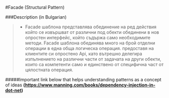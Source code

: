 #Facade (Structural Pattern)

###Description (in Bulgarian)
> * Facade шаблона представлява обединение на ред действия който се извършват от различни под обекти обединени
в нов опростен интерфейс, който съдържа само необходимите методи. 
Facade шаблона обединява много на брой отделни операции в една обща логическа операция.
 предоставя на клиентите си опростено Api, като вътрешно делегира изпълнението на различни части от задачата на други обекти, които са компетенти само и единствено от специфична част от цялостната операция.
 
 #####Important link below that helps understanding patterns as a concept of ideas
  __(https://www.manning.com/books/dependency-injection-in-dot-net)__
